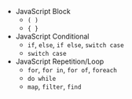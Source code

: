 * JavaScript Block
  * `( )`
  * `{ }`
* JavaScript Conditional
  * `if`, `else`, `if else`, `switch case`
  * `switch case`
* JavaScript Repetition/Loop
  * `for`, `for in`, `for of`, `foreach`
  * `do while`
  * `map`, `filter`, `find`
